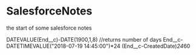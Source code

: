# SalesforceNotes
the start of some salesforce notes


DATEVALUE(End__c)-DATE(1900,1,8) //returns number of days
End__c-DATETIMEVALUE("2018-07-19 14:45:00")*24
(End__c-CreatedDate)*24*60
